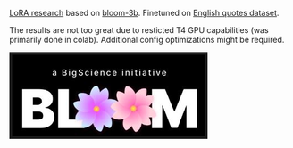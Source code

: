 [LoRA research](https://github.com/huggingface/peft) based on [bloom-3b](https://huggingface.co/bigscience/bloom-3b). Finetuned on [English quotes dataset](https://huggingface.co/datasets/Abirate/english_quotes).

The results are not too great due to resticted T4 GPU capabilities (was primarily done in colab). Additional config optimizations might be required.

<img src="https://github.com/Ilya2raev/Bloom_PEFT/blob/master/Bloom.jpg" border="5px solid red"/>